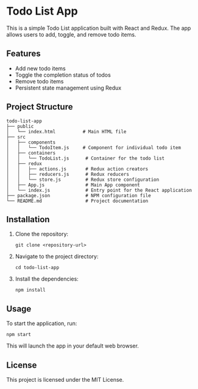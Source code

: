 # Todo List App

This is a simple Todo List application built with React and Redux. The app allows users to add, toggle, and remove todo items.

## Features

- Add new todo items
- Toggle the completion status of todos
- Remove todo items
- Persistent state management using Redux

## Project Structure

```
todo-list-app
├── public
│   └── index.html          # Main HTML file
├── src
│   ├── components
│   │   └── TodoItem.js     # Component for individual todo item
│   ├── containers
│   │   └── TodoList.js      # Container for the todo list
│   ├── redux
│   │   ├── actions.js       # Redux action creators
│   │   ├── reducers.js      # Redux reducers
│   │   └── store.js         # Redux store configuration
│   ├── App.js               # Main App component
│   └── index.js             # Entry point for the React application
├── package.json             # NPM configuration file
└── README.md                # Project documentation
```

## Installation

1. Clone the repository:
   ```
   git clone <repository-url>
   ```
2. Navigate to the project directory:
   ```
   cd todo-list-app
   ```
3. Install the dependencies:
   ```
   npm install
   ```

## Usage

To start the application, run:
```
npm start
```
This will launch the app in your default web browser.

## License

This project is licensed under the MIT License.